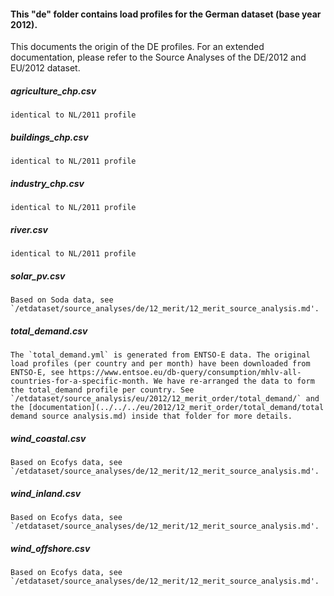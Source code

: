 #### This "de" folder contains load profiles for the German dataset (base year 2012). 

This documents the origin of the DE profiles. For an extended documentation, please refer to the Source Analyses of the DE/2012 and EU/2012 dataset.

##### agriculture_chp.csv
	identical to NL/2011 profile

##### buildings_chp.csv
	identical to NL/2011 profile

##### industry_chp.csv
	identical to NL/2011 profile

##### river.csv
	identical to NL/2011 profile

##### solar_pv.csv
	Based on Soda data, see `/etdataset/source_analyses/de/12_merit/12_merit_source_analysis.md'.

##### total_demand.csv
	The `total_demand.yml` is generated from ENTSO-E data. The original load profiles (per country and per month) have been downloaded from ENTSO-E, see https://www.entsoe.eu/db-query/consumption/mhlv-all-countries-for-a-specific-month. We have re-arranged the data to form the total_demand profile per country. See `/etdataset/source_analysis/eu/2012/12_merit_order/total_demand/` and the [documentation](../../../eu/2012/12_merit_order/total_demand/total demand source analysis.md) inside that folder for more details.

##### wind_coastal.csv
	Based on Ecofys data, see `/etdataset/source_analyses/de/12_merit/12_merit_source_analysis.md'.

##### wind_inland.csv
	Based on Ecofys data, see `/etdataset/source_analyses/de/12_merit/12_merit_source_analysis.md'.

##### wind_offshore.csv
	Based on Ecofys data, see `/etdataset/source_analyses/de/12_merit/12_merit_source_analysis.md'.

